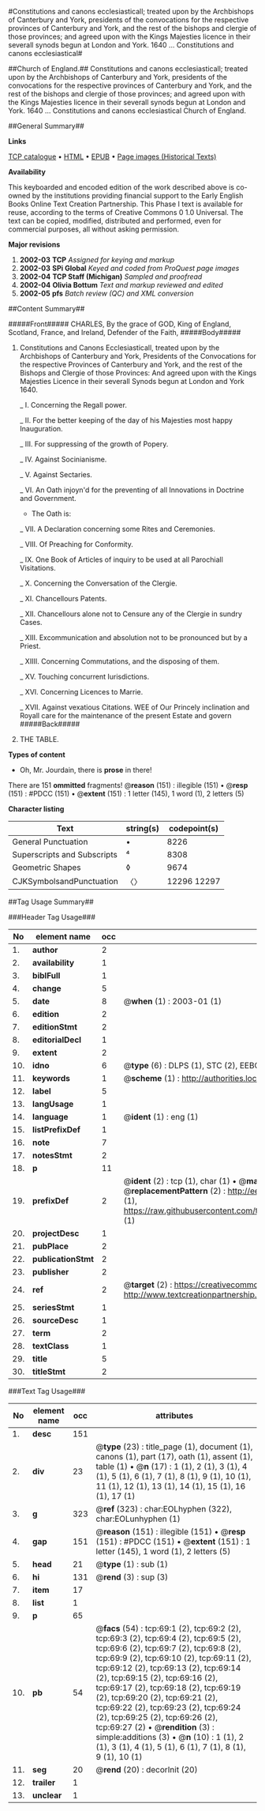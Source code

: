 #Constitutions and canons ecclesiasticall; treated upon by the Archbishops of Canterbury and York, presidents of the convocations for the respective provinces of Canterbury and York, and the rest of the bishops and clergie of those provinces; and agreed upon with the Kings Majesties licence in their severall synods begun at London and York. 1640  ... Constitutions and canons ecclesiastical#

##Church of England.##
Constitutions and canons ecclesiasticall; treated upon by the Archbishops of Canterbury and York, presidents of the convocations for the respective provinces of Canterbury and York, and the rest of the bishops and clergie of those provinces; and agreed upon with the Kings Majesties licence in their severall synods begun at London and York. 1640  ...
Constitutions and canons ecclesiastical
Church of England.

##General Summary##

**Links**

[TCP catalogue](http://www.ota.ox.ac.uk/tcp/)  • 
[HTML](http://tei.it.ox.ac.uk/tcp/Texts-HTML/free/A00/A00089.html)  • 
[EPUB](http://tei.it.ox.ac.uk/tcp/Texts-EPUB/free/A00/A00089.epub) • 
[Page images (Historical Texts)](https://data.historicaltexts.jisc.ac.uk/view?pubId=eebo-99835843e&pageId=eebo-99835843e-69-1)

**Availability**

This keyboarded and encoded edition of the
	       work described above is co-owned by the institutions
	       providing financial support to the Early English Books
	       Online Text Creation Partnership. This Phase I text is
	       available for reuse, according to the terms of Creative
	       Commons 0 1.0 Universal. The text can be copied,
	       modified, distributed and performed, even for
	       commercial purposes, all without asking permission.

**Major revisions**

1. __2002-03__ __TCP__ *Assigned for keying and markup*
1. __2002-03__ __SPi Global__ *Keyed and coded from ProQuest page images*
1. __2002-04__ __TCP Staff (Michigan)__ *Sampled and proofread*
1. __2002-04__ __Olivia Bottum__ *Text and markup reviewed and edited*
1. __2002-05__ __pfs__ *Batch review (QC) and XML conversion*

##Content Summary##

#####Front#####
CHARLES, By the grace of GOD, King of England, Scotland, France, and Ireland, Defender of the Faith,
#####Body#####

1. Constitutions and Canons Ecclesiasticall, treated upon by the Archbishops of Canterbury and York, Presidents of the Convocations for the respective Provinces of Canterbury and York, and the rest of the Bishops and Clergie of those Provinces: And agreed upon with the Kings Majesties Licence in their severall Synods begun at London and York 1640.

    _ I. Concerning the Regall power.

    _ II. For the better keeping of the day of his Majesties most happy Inauguration.

    _ III. For suppressing of the growth of Popery.

    _ IV. Against Socinianisme.

    _ V. Against Sectaries.

    _ VI. An Oath injoyn'd for the preventing of all Innovations in Doctrine and Government.

      * The Oath is:

    _ VII. A Declaration concerning some Rites and Ceremonies.

    _ VIII. Of Preaching for Conformity.

    _ IX. One Book of Articles of inquiry to be used at all Parochiall Visitations.

    _ X. Concerning the Conversation of the Clergie.

    _ XI. Chancellours Patents.

    _ XII. Chancellours alone not to Censure any of the Clergie in sundry Cases.

    _ XIII. Excommunication and absolution not to be pronounced but by a Priest.

    _ XIIII. Concerning Commutations, and the disposing of them.

    _ XV. Touching concurrent Iurisdictions.

    _ XVI. Concerning Licences to Marrie.

    _ XVII. Against vexatious Citations.
WEE of Our Princely inclination and Royall care for the maintenance of the present Estate and govern
#####Back#####

1. THE TABLE.

**Types of content**

  * Oh, Mr. Jourdain, there is **prose** in there!

There are 151 **ommitted** fragments! 
 @__reason__ (151) : illegible (151)  •  @__resp__ (151) : #PDCC (151)  •  @__extent__ (151) : 1 letter (145), 1 word (1), 2 letters (5)

**Character listing**


|Text|string(s)|codepoint(s)|
|---|---|---|
|General Punctuation|•|8226|
|Superscripts             and Subscripts|⁴|8308|
|Geometric Shapes|◊|9674|
|CJKSymbolsandPunctuation|〈〉|12296 12297|

##Tag Usage Summary##

###Header Tag Usage###

|No|element name|occ|attributes|
|---|---|---|---|
|1.|__author__|2||
|2.|__availability__|1||
|3.|__biblFull__|1||
|4.|__change__|5||
|5.|__date__|8| @__when__ (1) : 2003-01 (1)|
|6.|__edition__|2||
|7.|__editionStmt__|2||
|8.|__editorialDecl__|1||
|9.|__extent__|2||
|10.|__idno__|6| @__type__ (6) : DLPS (1), STC (2), EEBO-CITATION (1), PROQUEST (1), VID (1)|
|11.|__keywords__|1| @__scheme__ (1) : http://authorities.loc.gov/ (1)|
|12.|__label__|5||
|13.|__langUsage__|1||
|14.|__language__|1| @__ident__ (1) : eng (1)|
|15.|__listPrefixDef__|1||
|16.|__note__|7||
|17.|__notesStmt__|2||
|18.|__p__|11||
|19.|__prefixDef__|2| @__ident__ (2) : tcp (1), char (1)  •  @__matchPattern__ (2) : ([0-9\-]+):([0-9IVX]+) (1), (.+) (1)  •  @__replacementPattern__ (2) : http://eebo.chadwyck.com/downloadtiff?vid=$1&page=$2 (1), https://raw.githubusercontent.com/textcreationpartnership/Texts/master/tcpchars.xml#$1 (1)|
|20.|__projectDesc__|1||
|21.|__pubPlace__|2||
|22.|__publicationStmt__|2||
|23.|__publisher__|2||
|24.|__ref__|2| @__target__ (2) : https://creativecommons.org/publicdomain/zero/1.0/ (1), http://www.textcreationpartnership.org/docs/. (1)|
|25.|__seriesStmt__|1||
|26.|__sourceDesc__|1||
|27.|__term__|2||
|28.|__textClass__|1||
|29.|__title__|5||
|30.|__titleStmt__|2||


###Text Tag Usage###

|No|element name|occ|attributes|
|---|---|---|---|
|1.|__desc__|151||
|2.|__div__|23| @__type__ (23) : title_page (1), document (1), canons (1), part (17), oath (1), assent (1), table (1)  •  @__n__ (17) : 1 (1), 2 (1), 3 (1), 4 (1), 5 (1), 6 (1), 7 (1), 8 (1), 9 (1), 10 (1), 11 (1), 12 (1), 13 (1), 14 (1), 15 (1), 16 (1), 17 (1)|
|3.|__g__|323| @__ref__ (323) : char:EOLhyphen (322), char:EOLunhyphen (1)|
|4.|__gap__|151| @__reason__ (151) : illegible (151)  •  @__resp__ (151) : #PDCC (151)  •  @__extent__ (151) : 1 letter (145), 1 word (1), 2 letters (5)|
|5.|__head__|21| @__type__ (1) : sub (1)|
|6.|__hi__|131| @__rend__ (3) : sup (3)|
|7.|__item__|17||
|8.|__list__|1||
|9.|__p__|65||
|10.|__pb__|54| @__facs__ (54) : tcp:69:1 (2), tcp:69:2 (2), tcp:69:3 (2), tcp:69:4 (2), tcp:69:5 (2), tcp:69:6 (2), tcp:69:7 (2), tcp:69:8 (2), tcp:69:9 (2), tcp:69:10 (2), tcp:69:11 (2), tcp:69:12 (2), tcp:69:13 (2), tcp:69:14 (2), tcp:69:15 (2), tcp:69:16 (2), tcp:69:17 (2), tcp:69:18 (2), tcp:69:19 (2), tcp:69:20 (2), tcp:69:21 (2), tcp:69:22 (2), tcp:69:23 (2), tcp:69:24 (2), tcp:69:25 (2), tcp:69:26 (2), tcp:69:27 (2)  •  @__rendition__ (3) : simple:additions (3)  •  @__n__ (10) : 1 (1), 2 (1), 3 (1), 4 (1), 5 (1), 6 (1), 7 (1), 8 (1), 9 (1), 10 (1)|
|11.|__seg__|20| @__rend__ (20) : decorInit (20)|
|12.|__trailer__|1||
|13.|__unclear__|1||
